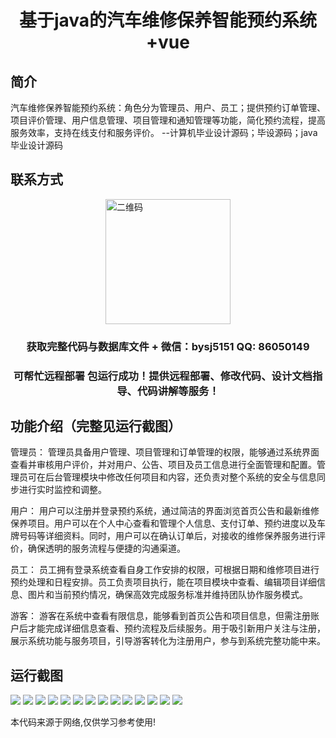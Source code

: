 <p><h1 align="center">基于java的汽车维修保养智能预约系统+vue</h1></p>

## 简介
汽车维修保养智能预约系统：角色分为管理员、用户、员工；提供预约订单管理、项目评价管理、用户信息管理、项目管理和通知管理等功能，简化预约流程，提高服务效率，支持在线支付和服务评价。    --计算机毕业设计源码；毕设源码；java毕业设计源码


## 联系方式
<img src="https://bs-1329754181.cos.ap-shanghai.myqcloud.com/wx.jpg" alt="二维码" style="display: block; margin: 0 auto;" width="200px">
<p><h3 align="center">获取完整代码与数据库文件 + 微信：bysj5151 QQ: 86050149</h3></p>
<p><h3 align="center">可帮忙远程部署 包运行成功！提供远程部署、修改代码、设计文档指导、代码讲解等服务！</h3></p>

## 功能介绍（完整见运行截图）
管理员： 管理员具备用户管理、项目管理和订单管理的权限，能够通过系统界面查看并审核用户评价，并对用户、公告、项目及员工信息进行全面管理和配置。管理员可在后台管理模块中修改任何项目和内容，还负责对整个系统的安全与信息同步进行实时监控和调整。

用户： 用户可以注册并登录预约系统，通过简洁的界面浏览首页公告和最新维修保养项目。用户可以在个人中心查看和管理个人信息、支付订单、预约进度以及车牌号码等详细资料。同时，用户可以在确认订单后，对接收的维修保养服务进行评价，确保透明的服务流程与便捷的沟通渠道。

员工： 员工拥有登录系统查看自身工作安排的权限，可根据日期和维修项目进行预约处理和日程安排。员工负责项目执行，能在项目模块中查看、编辑项目详细信息、图片和当前预约情况，确保高效完成服务标准并维持团队协作服务模式。

游客： 游客在系统中查看有限信息，能够看到首页公告和项目信息，但需注册账户后才能完成详细信息查看、预约流程及后续服务。用于吸引新用户关注与注册，展示系统功能与服务项目，引导游客转化为注册用户，参与到系统完整功能中来。


## 运行截图
![](https://bs-1329754181.cos.ap-shanghai.myqcloud.com/ssm/CarMaintenanceAppointmentSystem/img/001.jpg)
![](https://bs-1329754181.cos.ap-shanghai.myqcloud.com/ssm/CarMaintenanceAppointmentSystem/img/002.jpg)
![](https://bs-1329754181.cos.ap-shanghai.myqcloud.com/ssm/CarMaintenanceAppointmentSystem/img/003.jpg)
![](https://bs-1329754181.cos.ap-shanghai.myqcloud.com/ssm/CarMaintenanceAppointmentSystem/img/004.jpg)
![](https://bs-1329754181.cos.ap-shanghai.myqcloud.com/ssm/CarMaintenanceAppointmentSystem/img/005.jpg)
![](https://bs-1329754181.cos.ap-shanghai.myqcloud.com/ssm/CarMaintenanceAppointmentSystem/img/006.jpg)
![](https://bs-1329754181.cos.ap-shanghai.myqcloud.com/ssm/CarMaintenanceAppointmentSystem/img/007.jpg)
![](https://bs-1329754181.cos.ap-shanghai.myqcloud.com/ssm/CarMaintenanceAppointmentSystem/img/008.jpg)
![](https://bs-1329754181.cos.ap-shanghai.myqcloud.com/ssm/CarMaintenanceAppointmentSystem/img/009.jpg)
![](https://bs-1329754181.cos.ap-shanghai.myqcloud.com/ssm/CarMaintenanceAppointmentSystem/img/010.jpg)
![](https://bs-1329754181.cos.ap-shanghai.myqcloud.com/ssm/CarMaintenanceAppointmentSystem/img/011.jpg)
![](https://bs-1329754181.cos.ap-shanghai.myqcloud.com/ssm/CarMaintenanceAppointmentSystem/img/012.jpg)
![](https://bs-1329754181.cos.ap-shanghai.myqcloud.com/ssm/CarMaintenanceAppointmentSystem/img/013.jpg)
![](https://bs-1329754181.cos.ap-shanghai.myqcloud.com/ssm/CarMaintenanceAppointmentSystem/img/014.jpg)

<p>本代码来源于网络,仅供学习参考使用!</p>
